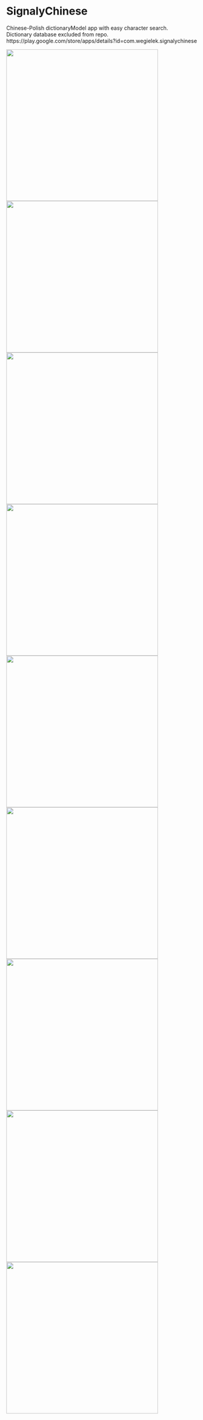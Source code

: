 # SignalyChinese

<p>
  Chinese-Polish dictionaryModel app with easy character search. <br>
  Dictionary database excluded from repo.<br>
  https://play.google.com/store/apps/details?id=com.wegielek.signalychinese
</p>

<img src="https://github.com/nestrockx/Signaly_Chinese_android/assets/72703958/2cba0061-3e69-44f6-be6a-f4c5def94456" width="400">
<br>
<img src="https://github.com/nestrockx/Signaly_Chinese_android/assets/72703958/bdb732ce-c16a-4ff1-9d18-c6f1bd9fbfc7" width="400">
<br>
<img src="https://github.com/nestrockx/Signaly_Chinese_android/assets/72703958/bb854e2f-5977-483d-ba70-68d593e398c4" width="400">
<br>
<img src="https://github.com/nestrockx/Signaly_Chinese_android/assets/72703958/32368b3c-dff8-4aba-8a2e-0352bd154658" width="400">
<br>
<img src="https://github.com/nestrockx/Signaly_Chinese_android/assets/72703958/76e62bcc-ad46-470c-ba82-d8b7dfdb2669" width="400">
<br>
<img src="https://github.com/nestrockx/Signaly_Chinese_android/assets/72703958/fed217d3-1ea9-4517-af2b-adb4b8657e35" width="400">
<br>
<img src="https://github.com/nestrockx/Signaly_Chinese_android/assets/72703958/621ed681-2d4e-43c2-bfa5-479d418418c1" width="400">
<br>
<img src="https://github.com/nestrockx/Signaly_Chinese_android/assets/72703958/7f058993-53e5-48ce-8d4d-58ec59756a71" width="400">
<br>
<img src="https://github.com/nestrockx/Signaly_Chinese_android/assets/72703958/e15547c8-6059-496b-a927-0168ad7b29be" width="400">
<br>
